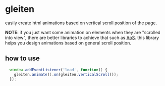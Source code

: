 # gleiten
easily create html animations based on vertical scroll position of the page.

**NOTE**: if you just want some animation on elements when they are "scrolled into view", there are better libraries to achieve that such as [AoS](https://michalsnik.github.io/aos/). this library helps you design animations based on general scroll position.

## how to use

```javascript
  window.addEventListener('load', function() {
    gleiten.animate().on(gleiten.verticalScroll());
  });
```
